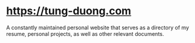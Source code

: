 # https://tung-duong.com
A constantly maintained personal website that serves as a directory of my resume, personal projects, as well as other relevant documents.
